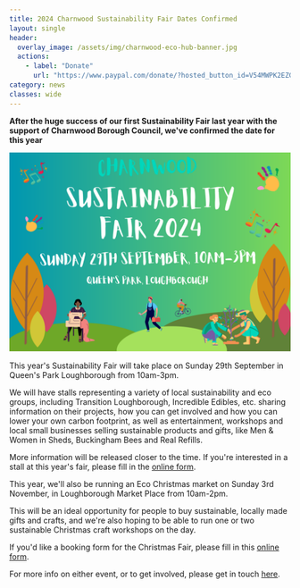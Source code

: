 ```yaml
---
title: 2024 Charnwood Sustainability Fair Dates Confirmed
layout: single
header:
  overlay_image: /assets/img/charnwood-eco-hub-banner.jpg
  actions:
    - label: "Donate"
      url: "https://www.paypal.com/donate/?hosted_button_id=V54MWPK2EZGPY"
category: news
classes: wide
---
```


**After the huge success of our first Sustainability Fair last year with the support of Charnwood Borough Council, we've confirmed the date for this year**

![Charnwood Sustainability Fair poster](/assets/img/charnwood-sustainability-fair-2024-small.png)

This year's Sustainability Fair will take place on Sunday 29th September in Queen's Park Loughborough from 10am-3pm.

We will have stalls representing a variety of local sustainability and eco groups, including Transition Loughborough, Incredible Edibles, etc. sharing information on their projects, how you can get involved and how you can lower your own carbon footprint, as well as entertainment, workshops and local small businesses selling sustainable products and gifts, like Men & Women in Sheds, Buckingham Bees and Real Refills.

More information will be released closer to the time. If you're interested in a stall at this year's fair, please fill in the [online form](https://docs.google.com/forms/d/e/1FAIpQLSfTu-HmTfaZ4_FrDv7zaPaH_mOjxmKNdRYPEyvUMgBSLuDnRw/viewform). 

This year, we'll also be running an Eco Christmas market on Sunday 3rd November, in Loughborough Market Place from 10am-2pm.

This will be an ideal opportunity for people to buy sustainable, locally made gifts and crafts, and we're also hoping to be able to run one or two sustainable Christmas craft workshops on the day.

If you'd like a booking form for the Christmas Fair, please fill in this [online form](https://docs.google.com/forms/d/e/1FAIpQLSdKnbgxTxKBcZXkcQ5RoXsCCm-Jc1uAh2cm8lDqqiHZe4Zs4Q/viewform).

For more info on either event, or to get involved, please get in touch [here](/contact).

